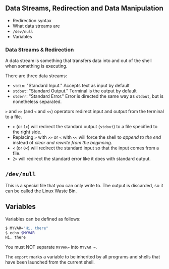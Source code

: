 ## Data Streams, Redirection and Data Manipulation

- Redirection syntax
- What data streams are
- `/dev/null`
- Variables

### Data Streams & Redirection

A data stream is something that transfers data into and out of the shell when something is executing.

There are three data streams:
- `stdin`: "Standard Input." Accepts text as input by default
- `stdout`: "Standard Output." Terminal is the output by default
- `stderr`: "Standard Error." Error is directed the same way as `stdout`, but is nonetheless separated.

`>` and `>>` (and `<` and `<<`) operators redirect input and output from the terminal to a file.

- `>` (or `1>`) will redirect the standard output (`stdout`) to a file specified to the right side.
- Replacing `>` with `>>` or `<` with `<<` will force the shell to _append to the end_ instead of _clear and rewrite from the beginning_.
- `<` (or `0<`) will redirect the standard input so that the input comes from a file.
- `2>` will redirect the standard error like it does with standard output.

## `/dev/null`

This is a special file that you can only write to.
The output is discarded, so it can be called the Linux Waste Bin.

## Variables

Variables can be defined as follows:

```bash
$ MYVAR="Hi, there"
$ echo $MYVAR
Hi, there
```

You must NOT separate `MYVAR=` into `MYVAR =`.

The `export` marks a variable to be inherited by all programs and shells that have been launched from the current shell.
